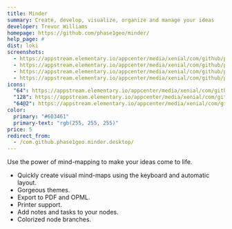 ```yaml
---
title: Minder
summary: Create, develop, visualize, organize and manage your ideas
developer: Trevor Williams
homepage: https://github.com/phase1geo/minder/
help_page: #
dist: loki
screenshots:
  - https://appstream.elementary.io/appcenter/media/xenial/com/github/phase1geo.minder.desktop/CB19784542504387B96320CC1F53A3C4/screenshots/image-1_orig.png
  - https://appstream.elementary.io/appcenter/media/xenial/com/github/phase1geo.minder.desktop/CB19784542504387B96320CC1F53A3C4/screenshots/image-2_orig.png
  - https://appstream.elementary.io/appcenter/media/xenial/com/github/phase1geo.minder.desktop/CB19784542504387B96320CC1F53A3C4/screenshots/image-3_orig.png
  - https://appstream.elementary.io/appcenter/media/xenial/com/github/phase1geo.minder.desktop/CB19784542504387B96320CC1F53A3C4/screenshots/image-4_orig.png
icons:
  "64": https://appstream.elementary.io/appcenter/media/xenial/com/github/phase1geo.minder.desktop/CB19784542504387B96320CC1F53A3C4/icons/64x64/com.github.phase1geo.minder_com.github.phase1geo.minder.png
  "128": https://appstream.elementary.io/appcenter/media/xenial/com/github/phase1geo.minder.desktop/CB19784542504387B96320CC1F53A3C4/icons/128x128/com.github.phase1geo.minder_com.github.phase1geo.minder.png
  "64@2": https://appstream.elementary.io/appcenter/media/xenial/com/github/phase1geo.minder.desktop/CB19784542504387B96320CC1F53A3C4/icons/64x64@2/com.github.phase1geo.minder_com.github.phase1geo.minder.png
color:
  primary: "#603461"
  primary-text: "rgb(255, 255, 255)"
price: 5
redirect_from:
  - /com.github.phase1geo.minder.desktop/
---
```


<p>Use the power of mind-mapping to make your ideas come to life.</p>
<ul>
  <li>Quickly create visual mind-maps using the keyboard and automatic layout.</li>
  <li>Gorgeous themes.</li>
  <li>Export to PDF and OPML.</li>
  <li>Printer support.</li>
  <li>Add notes and tasks to your nodes.</li>
  <li>Colorized node branches.</li>
</ul>